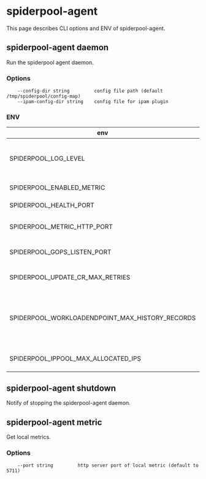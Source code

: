 # spiderpool-agent

This page describes CLI options and ENV of spiderpool-agent.

## spiderpool-agent daemon

Run the spiderpool agent daemon.

### Options

```
    --config-dir string         config file path (default /tmp/spiderpool/config-map)
    --ipam-config-dir string    config file for ipam plugin 
```

### ENV

| env                                             | default | description                                                                                     |
| ----------------------------------------------- | ------- |-------------------------------------------------------------------------------------------------|
| SPIDERPOOL_LOG_LEVEL                            | info    | Log level, optional values are "debug", "info", "warn", "error", "fatal", "panic".              |
| SPIDERPOOL_ENABLED_METRIC                       | false   | Enable/disable metrics.                                                                         |
| SPIDERPOOL_HEALTH_PORT                          | 5710    | Metric HTTP server port.                                                                        |
| SPIDERPOOL_METRIC_HTTP_PORT                     | 5711    | Spiderpool-agent backend HTTP server port.                                                      |
| SPIDERPOOL_GOPS_LISTEN_PORT                     | 5712    | Port that gops is listening on. Disabled if empty.                                              |
| SPIDERPOOL_UPDATE_CR_MAX_RETRIES                | 3       | Max retries to update k8s resources.                                                            |
| SPIDERPOOL_WORKLOADENDPOINT_MAX_HISTORY_RECORDS | 100     | Max historical IP allocation information allowed for a single Pod recorded in WorkloadEndpoint. |
| SPIDERPOOL_IPPOOL_MAX_ALLOCATED_IPS             | 5000    | Max number of IP that a single IP pool can provide.                                             |


## spiderpool-agent shutdown

Notify of stopping the spiderpool-agent daemon.

## spiderpool-agent metric

Get local metrics.

### Options

```
    --port string         http server port of local metric (default to 5711)
```
